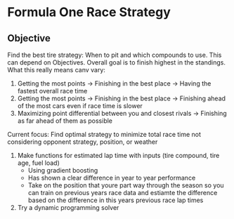 # Formula One Race Strategy
## Objective
Find the best tire strategy: When to pit and which compounds to use.
This can depend on Objectives. Overall goal is to finish highest in the standings. What this really means canv vary:
1. Getting the most points -> Finishing in the best place -> Having the fastest overall race time
2. Getting the most points -> Finishing in the best place -> Finishing ahead of the most cars even if race time is slower
3. Maximizing point differential between you and closest rivals -> Finishing as far ahead of them as possible

Current focus: Find optimal strategy to minimize total race time not considering opponent strategy, position, or weather
1. Make functions for estimated lap time with inputs (tire compound, tire age, fuel load)
    - Using gradient boosting
    - Has shown a clear difference in year to year performance
    - Take on the position that youre part way through the season so you can train on previous years race data and estiamte
    the difference based on the difference in this years previous race lap times
2. Try a dynamic programming solver


